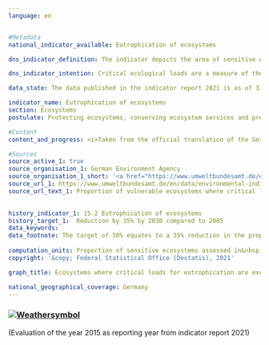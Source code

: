 ```yaml
---
language: en    


#Metadata    
national_indicator_available: Eutrophication of ecosystems    

dns_indicator_definition: The indicator depicts the area of sensitive ecosystems where critical ecological loads have been exceeded due to atmospheric nitrogen inputs, as a proportion of the total area of sensitive ecosystems assessed.    

dns_indicator_intention: Critical ecological loads are a measure of the sensitivity of an ecosystem to inputs of a pollutant. If the input of airborne pollutants are below those critical loads, current scientific knowledge suggests that the structure and function of an ecosystem will not suffer harmful effects. Almost half of all the ferns and flowering plants that are included on the red list in Germany are endangered by nitrogen inputs. The aim is to reduce the share of land that is subject to elevated inputs of nitrogen by 35% by 2030 compared with 2005. This means reducing that share to 50% of the area of all the sensitive ecosystems assessed.    

data_state: The data published in the indicator report 2021 is as of 31.12.2020. The data shown on the DNS-Online-Platform is updated regularly, so that more current data may be available online than published in the indicator report 2021.    

indicator_name: Eutrophication of ecosystems    
section: Ecosystems    
postulate: Protecting ecosystems, conserving ecosystem services and preserving habitats    

#Content    
content_and_progress: <i>Taken from the official translation of the German Sustainable Development Strategy</i><br><br>Nitrogen, which escapes into the atmosphere bonded in ammonia and nitrogen oxides, can be introduced into ecosystems in gaseous form, dissolved in rain, or as a component of particulate matter. Emissions of ammonia and nitrogen oxides are depicted as part of indicator 3.2.a on emissions of air pollutants, and developments in that area directly affect the eutrophication of ecosystems. The sensitive ecosystems covered in the calculations for this indicator are forests, natural grassland, wetlands, marshes and heathland.<br><br>Excessive inputs of nitrogen compounds from the air into land ecosystems can result in nutrient imbalances. The alterations in nutrient availability can lead, for example, to changes in the species composition of an ecosystem, with organisms which prefer nitrogen-poor locations being driven out in favour of nitrogen-loving species. Meanwhile, many plants can be rendered vulnerable to frost, drought and pests by changes in nutrient availability. The effects of excessive nitrogen inputs often take several years to manifest themselves. Likewise, the positive effects of reduced inputs will become apparent only after an extended period.<br><br>For the purposes of evaluating nitrogen inputs, ecosystem-specific critical loads are determined which represent the saturation points below which, based on the latest knowledge available, the structures, functions and biological communities of an ecosystem remain protected. In total, around 11 million hectares, almost one third of the entire land mass of Germany, are assessed in this way.<br><br>In 2015, the critical loads for harmful nitrogen inputs were exceeded on 68% of the area of all the sensitive ecosystems assessed in Germany. Excesses were particularly high in parts of northern Germany, where agricultural activity releases large quantities of reactive nitrogen compounds.<br><br>Between 2005 and 2011, the proportion of areas in which critical loads for nitrogen were exceeded was reduced by nine percentage points. The indicator rose again slightly in the two subsequent years before returning to the 2011 level by 2015. The share of land where nitrogen was in excess of the critical load has thus not fallen any further since 2011.<br><br>The calculations for this indicator are produced by the Federal Environment Agency and derived from two data sets. The first of these is the critical-load data set, which the Federal Environment Agency provides for the purposes of international reporting under the aegis of the Geneva Convention on Long-Range Transboundary Air Pollution (CLRTAP). The tools used to determine that data set include the soil overview map of Germany, the map showing average annual rates of percolation into the soil, the map of land-use distribution and climatological data for Germany. The second data set comprises a time series of nitrogen inputs in Germany and was compiled as part of the PINETI III (Pollutant INput and EcosysTem Impact) project.    

#Sources    
source_active_1: true
source_organisation_1: German Environment Agency
source_organisation_1_short: '<a href="https://www.umweltbundesamt.de/en">German Environment Agency</a>'
source_url_1: https://www.umweltbundesamt.de/en/data/environmental-indicators/indicator-nitrogen-eutrophication                        
source_url_text_1: Proportion of vulnerable ecosystems where critical loads for eutrophication are exceeded                        
    

history_indicator_1: 15.2 Eutrophication of ecosystems                    
history_target_1:  Reduction by 35% by 2030 compared to 2005    
data_keywords:    
data_footnote: The target of 50% equates to a 35% reduction in the proportion of land compared with 2005.    
    
computation_units: Proportion of sensitive ecosystems assessed in&nbsp;%    
copyright: '&copy; Federal Statistical Office (Destatis), 2021'    

graph_title: Ecosystems where critical loads for eutrophication are exceeded due to nitrogen input    

national_geographical_coverage: Germany    
---    
```

<div>
  <div class="my-header">
    <h3>
      <a href="https://sustainabledevelopment-deutschland.github.io/en/status/"><img src="https://g205sdgs.github.io/sdg-indicators/public/Wettersymbole/Leicht bewölkt.png" title="If the trend continues, the indicator will be presumably miss its target by at least 5&nbsp;% and at most 20&nbsp;% of the difference between the target value and the current value" alt="Weathersymbol" />
      </a>
    </h3>
  </div>
  <div class="my-header-note">
    <span> (Evaluation of the year 2015 as reporting year from indicator report 2021)</span>
  </div>
</div>